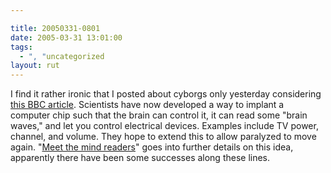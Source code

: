 ```yaml
---

title: 20050331-0801
date: 2005-03-31 13:01:00
tags:
  - ", "uncategorized
layout: rut
---
```


<p> I find it rather ironic that I posted
about cyborgs only yesterday considering <a href="http://news.bbc.co.uk/2/hi/health/4396387.stm">this
BBC article</a>.  Scientists have now developed a way to
implant a computer chip such that the brain can control it,
it can read some "brain waves," and let you control electrical
devices.  Examples include TV power, channel, and volume.
They hope to extend this to allow paralyzed to move again.  "<a href="http://www.guardian.co.uk/life/feature/story/0,13026,1448140,00.html">Meet
the mind readers</a>" goes into further details on this idea,
apparently there have been some successes along these lines.</p>

